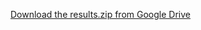 [Download the results.zip from Google Drive]([https://drive.google.com/your-link-here](https://drive.google.com/file/d/1l5dRnYJfDWZj8XH4XEVnr7fvoEwz089A/view?usp=share_link))
